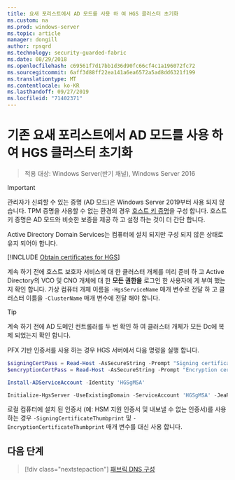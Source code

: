```yaml
---
title: 요새 포리스트에서 AD 모드를 사용 하 여 HGS 클러스터 초기화
ms.custom: na
ms.prod: windows-server
ms.topic: article
manager: dongill
author: rpsqrd
ms.technology: security-guarded-fabric
ms.date: 08/29/2018
ms.openlocfilehash: c69561f7d17bb1d36d90fc66cf4c1a196072fc72
ms.sourcegitcommit: 6aff3d88ff22ea141a6ea6572a5ad8dd6321f199
ms.translationtype: MT
ms.contentlocale: ko-KR
ms.lasthandoff: 09/27/2019
ms.locfileid: "71402371"
---
```

# <a name="initialize-the-hgs-cluster-using-ad-mode-in-an-existing-bastion-forest"></a>기존 요새 포리스트에서 AD 모드를 사용 하 여 HGS 클러스터 초기화

>적용 대상: Windows Server(반기 채널), Windows Server 2016


>[!IMPORTANT]
>관리자가 신뢰할 수 있는 증명 (AD 모드)은 Windows Server 2019부터 사용 되지 않습니다. TPM 증명을 사용할 수 없는 환경의 경우 [호스트 키 증명](guarded-fabric-initialize-hgs-key-mode-bastion.md)을 구성 합니다. 호스트 키 증명은 AD 모드와 비슷한 보증을 제공 하 고 설정 하는 것이 더 간단 합니다. 

Active Directory Domain Services는 컴퓨터에 설치 되지만 구성 되지 않은 상태로 유지 되어야 합니다.

[!INCLUDE [Obtain certificates for HGS](../../../includes/guarded-fabric-initialize-hgs-default-step-two.md)] 

계속 하기 전에 호스트 보호자 서비스에 대 한 클러스터 개체를 미리 준비 하 고 Active Directory의 VCO 및 CNO 개체에 대 한 **모든 권한을** 로그인 한 사용자에 게 부여 했는지 확인 합니다.
가상 컴퓨터 개체 이름을 `-HgsServiceName` 매개 변수로 전달 하 고 클러스터 이름을 `-ClusterName` 매개 변수에 전달 해야 합니다.

> [!TIP]
> 계속 하기 전에 AD 도메인 컨트롤러를 두 번 확인 하 여 클러스터 개체가 모든 Dc에 복제 되었는지 확인 합니다.

PFX 기반 인증서를 사용 하는 경우 HGS 서버에서 다음 명령을 실행 합니다.

```powershell
$signingCertPass = Read-Host -AsSecureString -Prompt "Signing certificate password"
$encryptionCertPass = Read-Host -AsSecureString -Prompt "Encryption certificate password"

Install-ADServiceAccount -Identity 'HGSgMSA'

Initialize-HgsServer -UseExistingDomain -ServiceAccount 'HGSgMSA' -JeaReviewersGroup 'HgsJeaReviewers' -JeaAdministratorsGroup 'HgsJeaAdmins' -HgsServiceName 'HgsService' -ClusterName 'HgsCluster' -SigningCertificatePath '.\signCert.pfx' -SigningCertificatePassword $signPass -EncryptionCertificatePath '.\encCert.pfx' -EncryptionCertificatePassword $encryptionCertPass -TrustActiveDirectory
```

로컬 컴퓨터에 설치 된 인증서 (예: HSM 지원 인증서 및 내보낼 수 없는 인증서)를 사용 하는 경우 `-SigningCertificateThumbprint` 및 `-EncryptionCertificateThumbprint` 매개 변수를 대신 사용 합니다.

## <a name="next-step"></a>다음 단계

> [!div class="nextstepaction"]
> [패브릭 DNS 구성](guarded-fabric-configuring-fabric-dns-ad.md)

